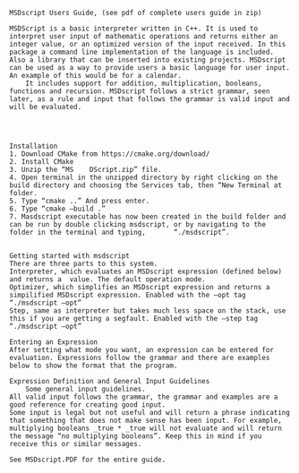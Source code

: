     MSDscript Users Guide, (see pdf of complete users guide in zip)
    
    MSDScript is a basic interpreter written in C++. It is used to interpret user input of mathematic operations and returns either an integer value, or an optimized version of the input received. In this package a command line implementation of the language is included. Also a library that can be inserted into existing projects. MSDscript can be used as a way to provide users a basic language for user input. An example of this would be for a calendar.
    	It includes support for addition, multiplication, booleans, functions and recursion. MSDscript follows a strict grammar, seen later, as a rule and input that follows the grammar is valid input and will be evaluated.
    
   
    
    
    Installation
    1. Download CMake from https://cmake.org/download/
    2. Install CMake
    3. Unzip the “MS    DScript.zip” file.
    4. Open terminal in the unzipped directory by right clicking on the build directory and choosing the Services tab, then “New Terminal at folder.
    5. Type “cmake ..” And press enter.
    6. Type “cmake —build .”
    7. Masdscript executable has now been created in the build folder and can be run by double clicking msdscript, or by navigating to the folder in the terminal and typing,       “./msdscript”.
    
   
    Getting started with msdscript
    There are three parts to this system.
    Interpreter, which evaluates an MSDscript expression (defined below) and returns a 	value. The default operation mode.
    Optimizer, which simplifies an MSDscript expression and returns a simpilified MSDscript expression. Enabled with the —opt tag “./msdscript —opt”
    Step, same as interpreter but takes much less space on the stack, use this if you are getting a segfault. Enabled with the —step tag “./msdscript —opt”
    
    Entering an Expression
    After setting what mode you want, an expression can be entered for evaluation. Expressions follow the grammar and there are examples below to show the format that the program.
    
    Expression Definition and General Input Guidelines
    	Some general input guidelines.
    All valid input follows the grammar, the grammar and examples are a good reference for creating good input.
    Some input is legal but not useful and will return a phrase indicating that something that does not make sense has been input. For example, multiplying booleans _true * _true will not evaluate and will return the message “no multiplying booleans”. Keep this in mind if you receive this or similar messages.
    
    See MSDscript.PDF for the entire guide.
    
    
